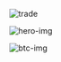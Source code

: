 
![trade](https://user-images.githubusercontent.com/114443660/200114317-9fa65258-9d83-43df-93ce-3a726f82602e.png)


![hero-img](https://user-images.githubusercontent.com/114443660/200114308-684bf1f7-b859-4680-aac7-38d7fdfd6510.png)


![btc-img](https://user-images.githubusercontent.com/114443660/200114305-fc617d49-8064-4013-bf66-2b6b33d32cef.png)

